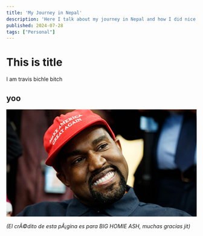 ```yaml
---
title: 'My Journey in Nepal'
description: 'Here I talk about my journey in Nepal and how I did nice things.'
published: 2024-07-28
tags: ["Personal"]
---
```


# This is title
I am travis bichle bitch

## yoo

![Dark mode](./_images/kanye.webp)


<i>(El crÃ©dito de esta pÃ¡gina es para BIG HOMIE ASH, muchas gracias jit)</i>
